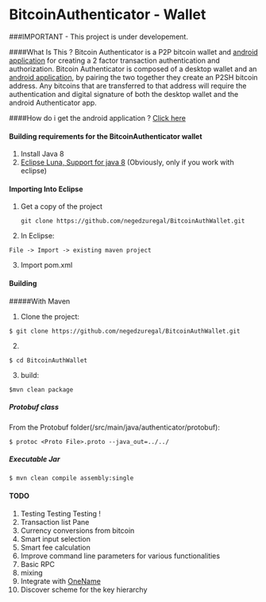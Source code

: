 BitcoinAuthenticator - Wallet
====================

###IMPORTANT - This project is under developement.

####What Is This ?
Bitcoin Authenticator is a P2P bitcoin wallet and [android application](https://github.com/cpacia/BitcoinAuthenticator) for creating a 2 factor transaction authentication and authorization. Bitcoin Authenticator is composed of a desktop wallet and an  [android application](https://github.com/cpacia/BitcoinAuthenticator), by pairing the two together they create an P2SH bitcoin address. Any bitcoins that are transferred to that address will require the authentication and digital signature of both the desktop wallet and the android Authenticator app.

####How do i get the android application ? 
[Click here](https://github.com/cpacia/BitcoinAuthenticator) 

#### Building requirements for the BitcoinAuthenticator wallet
1. Install Java 8
2. [Eclipse Luna, Support for java 8](http://www.eclipse.org/home/index.php) (Obviously, only if you work with eclipse)



#### Importing Into Eclipse 
1. Get a copy of the project 
   ```
   git clone https://github.com/negedzuregal/BitcoinAuthWallet.git
   ```
2. In Eclipse:
  ```
  File -> Import -> existing maven project
   ``` 
3. Import pom.xml

#### Building

#####With Maven
1. Clone the project:
 ```
 $ git clone https://github.com/negedzuregal/BitcoinAuthWallet.git
 ```
2. 
 ```
 $ cd BitcoinAuthWallet
 ```
3. build: 
 ```
$mvn clean package
 ```

##### Protobuf class
From the Protobuf folder(/src/main/java/authenticator/protobuf):
 ```
$ protoc <Proto File>.proto --java_out=../../
 ```

##### Executable Jar
 ```
$ mvn clean compile assembly:single
 ```

#### TODO
1. Testing Testing Testing !
2. Transaction list Pane
3. Currency conversions from bitcoin
4. Smart input selection
5. Smart fee calculation
6. Improve command line parameters for various functionalities
7. Basic RPC
8. mixing
9. Integrate with [OneName](https://onename.io)
10. Discover scheme for the key hierarchy

